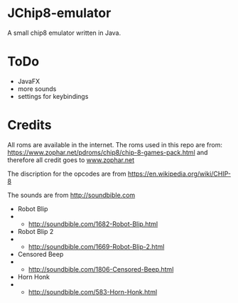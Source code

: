 # JChip8-emulator

A small chip8 emulator written in Java.

# ToDo
- JavaFX
- more sounds
- settings for keybindings

# Credits
All roms are available in the internet.
The roms used in this repo are from:
https://www.zophar.net/pdroms/chip8/chip-8-games-pack.html
and therefore all credit goes to www.zophar.net

The discription for the opcodes are from https://en.wikipedia.org/wiki/CHIP-8

The sounds are from http://soundbible.com
- Robot Blip
- - http://soundbible.com/1682-Robot-Blip.html
- Robot Blip 2
- - http://soundbible.com/1669-Robot-Blip-2.html
- Censored Beep
- - http://soundbible.com/1806-Censored-Beep.html
- Horn Honk
- - http://soundbible.com/583-Horn-Honk.html